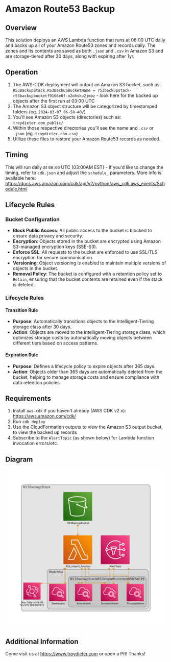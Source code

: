 
# Amazon Route53 Backup

## Overview
This solution deploys an AWS Lambda function that runs at 08:00 UTC daily and backs up all of your Amazon Route53 zones and records daily. The zones and its contents are saved as both `.json` and `.csv` in Amazon S3 and are storage-tiered after 30 days, along with expiring after 1yr.

## Operation
1. The AWS-CDK deployment will output an Amazon S3 bucket, such as: `R53BackupStack.R53BackupBucketName = r53backupstack-r53backupbucketf9166e0f-o2ohsku2jmbz` - look here for the backed up objects after the first run at 03:00 UTC
2. The Amazon S3 object structure will be categorized by timestamped folders (eg. `2024-03-07_06-50-40/`)
3. You'll see Amazon S3 objects (directories) such as: `troydieter.com_public/`
4. Within those respective directories you'll see the name and `.csv` or `.json` (eg. `troydieter.com.csv`)
5. Utilize these files to restore your Amazon Route53 records as needed.

## Timing
This will run daily at `08:00` UTC (03:00AM EST) - If you'd like to change the timing, refer to `cdk.json` and adjust the `schedule_` parameters. More info is available here: https://docs.aws.amazon.com/cdk/api/v2/python/aws_cdk.aws_events/Schedule.html

## Lifecycle Rules
### Bucket Configuration

- **Block Public Access**: All public access to the bucket is blocked to ensure data privacy and security.
- **Encryption**: Objects stored in the bucket are encrypted using Amazon S3-managed encryption keys (SSE-S3).
- **Enforce SSL**: All requests to the bucket are enforced to use SSL/TLS encryption for secure communication.
- **Versioning**: Object versioning is enabled to maintain multiple versions of objects in the bucket.
- **Removal Policy**: The bucket is configured with a retention policy set to `Retain`, ensuring that the bucket contents are retained even if the stack is deleted.

### Lifecycle Rules

#### Transition Rule

- **Purpose**: Automatically transitions objects to the Intelligent-Tiering storage class after 30 days.
- **Action**: Objects are moved to the Intelligent-Tiering storage class, which optimizes storage costs by automatically moving objects between different tiers based on access patterns.

#### Expiration Rule

- **Purpose**: Defines a lifecycle policy to expire objects after 365 days.
- **Action**: Objects older than 365 days are automatically deleted from the bucket, helping to manage storage costs and ensure compliance with data retention policies.

## Requirements
1. Install `aws-cdk` if you haven't already (AWS CDK v2.x): https://aws.amazon.com/cdk/
2. Run `cdk deploy`
3. Use the CloudFormation outputs to view the Amazon S3 output bucket, to view the backed up records
4. Subscribe to the `AlertTopic` (as shown below) for Lambda function invocation errors/etc. 

## Diagram
![Diagram](img/diagram.png)

## Additional Information
Come visit us at https://www.troydieter.com or open a PR! Thanks!
